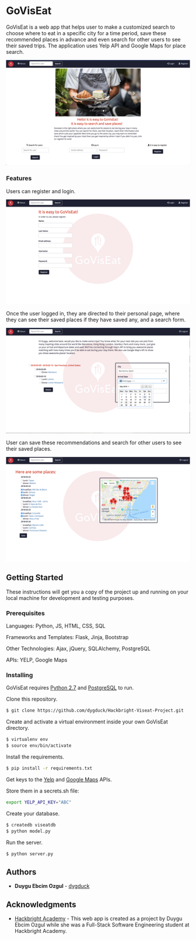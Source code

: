 # GoVisEat

GoVisEat is a web app that helps user to make a customized search to choose where to eat in a specific city for a time period, save these recommended places in advance and even search for other users to see their saved trips. The application uses Yelp API and Google Maps for place search.

![GoVisEat Homepage](https://github.com/dygduck/Hackbright-Viseat-Project/blob/master/static/images/homepage.png)

### Features

Users can register and login.

![GoVisEat Register Page](https://github.com/dygduck/Hackbright-Viseat-Project/blob/master/static/images/register_screen.png)

Once the user logged in, they are directed to their personal page, where they can see their saved places if they have saved any, and a search form.

![GoVisEat Register Page](https://github.com/dygduck/Hackbright-Viseat-Project/blob/master/static/images/userpage_search_screen.png)

User can save these recommendations and search for other users to see their saved places.

![GoVisEat Register Page](https://github.com/dygduck/Hackbright-Viseat-Project/blob/master/static/images/saving_screen.png)


## Getting Started

These instructions will get you a copy of the project up and running on your local machine for development and testing purposes.

### Prerequisites

Languages: Python, JS, HTML, CSS, SQL

Frameworks and Templates: Flask, Jinja, Bootstrap

Other Technologies: Ajax, jQuery, SQLAlchemy, PostgreSQL

APIs: YELP, Google Maps



### Installing

GoVisEat requires [Python 2.7](https://www.python.org/downloads/release/python-2714/) and [PostgreSQL](https://www.postgresql.org/) to run.

Clone this repository.

```sh
$ git clone https://github.com/dygduck/Hackbright-Viseat-Project.git
```

Create and activate a virtual environment inside your own GoVisEat directory.

```sh
$ virtualenv env
$ source env/bin/activate
```

Install the requirements.

```sh
$ pip install -r requirements.txt
```

Get keys to the [Yelp](https://www.yelp.com/developers/documentation/v3) and [Google Maps](https://developers.google.com/maps/documentation/javascript/get-api-key) APIs.

Store them in a secrets.sh file:

```sh
export YELP_API_KEY="ABC"
```

Create your database.

```sh
$ createdb viseatdb
$ python model.py
```

Run the server.

```sh
$ python server.py
```

## Authors

* **Duygu Ebcim Ozgul** - [dygduck](https://github.com/dygduck)



## Acknowledgments

* [Hackbright Academy](https://hackbrightacademy.com/) - This web app is created as a project by Duygu Ebcim Ozgul while she was a Full-Stack Software Engineering student at Hackbright Academy.
